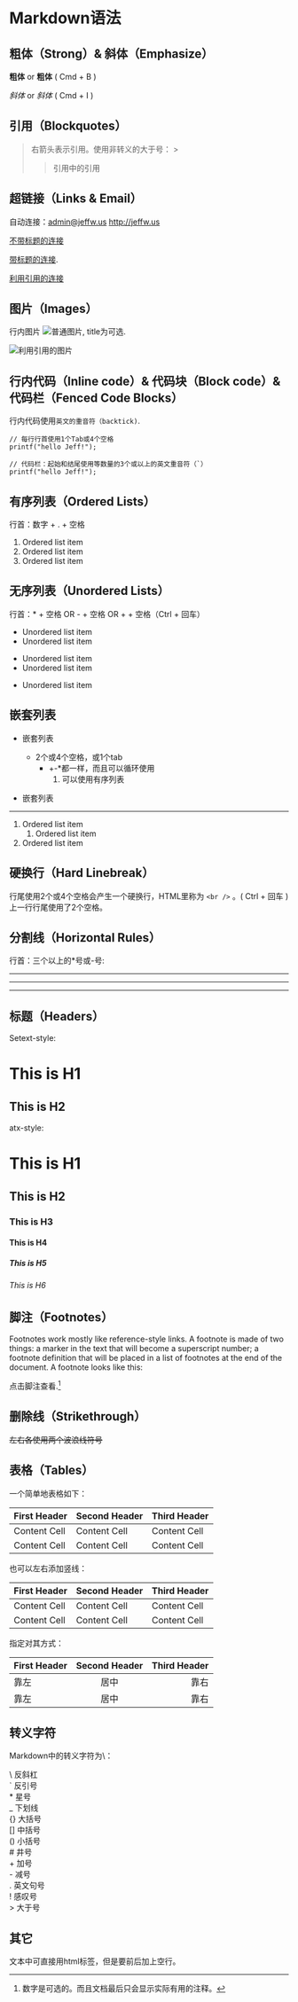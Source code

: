 # Markdown语法

<!-- 注释：使用Mou的教程 -->

## 粗体（Strong）& 斜体（Emphasize） 

**粗体** or __粗体__ ( Cmd + B )

*斜体* or _斜体_ ( Cmd + I )

## 引用（Blockquotes）

> 右箭头表示引用。使用非转义的大于号： &gt; 
>> 引用中的引用

## 超链接（Links & Email）

自动连接：<admin@jeffw.us> <http://jeffw.us>

[不带标题的连接](http://jeffw.us)

[带标题的连接](http://jeffw.us "Jeff的主页").

[利用引用的连接][id]

[id]: http://jeffw.us "Jeff的主页"

## 图片（Images）

行内图片 ![普通图片](https://www.baidu.com/favicon.ico "百度的favicon"), title为可选.

![利用引用的图片][2]

[2]: https://www.baidu.com/favicon.ico "百度的favicon"

## 行内代码（Inline code）& 代码块（Block code）& 代码栏（Fenced Code Blocks）

行内代码使用`英文的重音符（backtick)`.

	// 每行行首使用1个Tab或4个空格
    printf("hello Jeff!"); 

```
// 代码栏：起始和结尾使用等数量的3个或以上的英文重音符（`）
printf("hello Jeff!"); 
```

##  有序列表（Ordered Lists）

行首：数字 + . + 空格

1. Ordered list item
2. Ordered list item
3. Ordered list item

## 无序列表（Unordered Lists）

行首：* + 空格 OR - + 空格 OR + + 空格（Ctrl + 回车）

* Unordered list item
* Unordered list item
- Unordered list item
- Unordered list item
+ Unordered list item

## 嵌套列表

- 嵌套列表
	+ 2个或4个空格，或1个tab
    	* +-*都一样，而且可以循环使用
      		1. 可以使用有序列表
      		
- 嵌套列表
---

1. Ordered list item
	1. Ordered list item
3. Ordered list item


## 硬换行（Hard Linebreak）

行尾使用2个或4个空格会产生一个硬换行，HTML里称为 `<br />` 。( Ctrl + 回车 )  
上一行行尾使用了2个空格。

## 分割线（Horizontal Rules）

行首：三个以上的*号或-号:

***

---

- - - -

## 标题（Headers）

Setext-style:

This is H1
==========

This is H2
----------

atx-style:

# This is H1
## This is H2
### This is H3
#### This is H4
##### This is H5
###### This is H6


## 脚注（Footnotes）

Footnotes work mostly like reference-style links. A footnote is made of two things: a marker in the text that will become a superscript number; a footnote definition that will be placed in a list of footnotes at the end of the document. A footnote looks like this:

点击脚注查看.[^1]

[^1]: 数字是可选的。而且文档最后只会显示实际有用的注释。

## 删除线（Strikethrough）

~~左右各使用两个波浪线符号~~

## 表格（Tables）

一个简单地表格如下：

First Header | Second Header | Third Header
------------ | ------------- | ------------
Content Cell | Content Cell  | Content Cell
Content Cell | Content Cell  | Content Cell

也可以左右添加竖线：

| First Header | Second Header | Third Header |
| ------------ | ------------- | ------------ |
| Content Cell | Content Cell  | Content Cell |
| Content Cell | Content Cell  | Content Cell |

指定对其方式：

First Header | Second Header | Third Header
:----------- | :-----------: | -----------:
靠左          | 居中          | 靠右
靠左          | 居中          | 靠右

## 转义字符

Markdown中的转义字符为\：

\\ 反斜杠  
\` 反引号  
\* 星号  
\_ 下划线  
\{\} 大括号  
\[\] 中括号  
\(\) 小括号  
\# 井号  
\+ 加号  
\- 减号  
\. 英文句号  
\! 感叹号  
\> 大于号

## 其它

文本中可直接用html标签，但是要前后加上空行。
